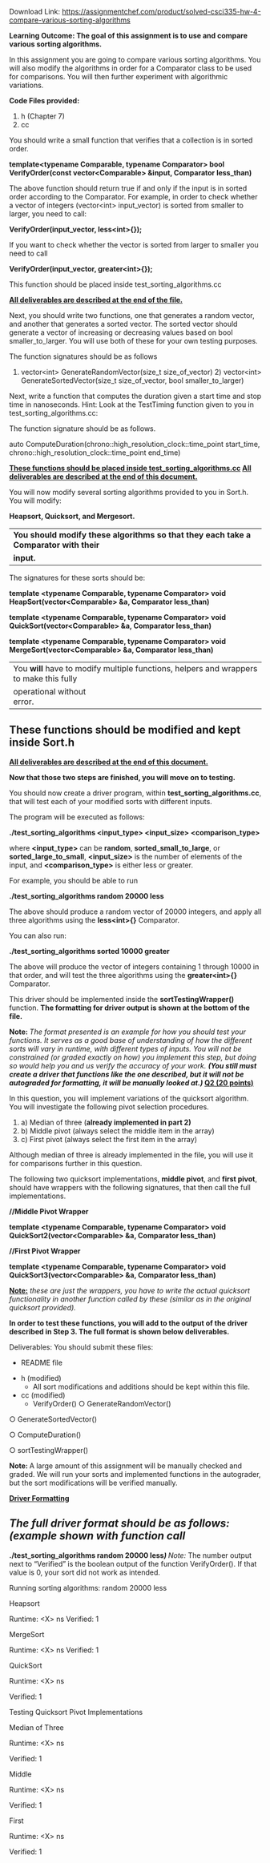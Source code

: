 Download Link: https://assignmentchef.com/product/solved-csci335-hw-4-compare-various-sorting-algorithms
<br>



<strong>Learning Outcome:   The goal of this assignment is to use and compare various sorting algorithms. </strong>

In this assignment you are going to compare various sorting algorithms. You will also modify the algorithms in order for a Comparator class to be used for comparisons. You will then further experiment with algorithmic variations.

<strong>Code Files provided: </strong>

<ol>

 <li>h (Chapter 7)</li>

 <li>cc</li>

</ol>

You should write a small function that verifies that a collection is in sorted order.

<strong>template&lt;typename Comparable, typename Comparator&gt; bool VerifyOrder(const vector&lt;Comparable&gt; &amp;input, Comparator less_than) </strong>

The above function should return true if and only if the input is in sorted order according to the Comparator. For example, in order to check whether a vector of integers (vector&lt;int&gt; input_vector) is sorted from smaller to larger, you need to call:

<strong>VerifyOrder(input_vector, less&lt;int&gt;{});  </strong>

If you want to check whether the vector is sorted from larger to smaller you need to call

<strong>VerifyOrder(input_vector, greater&lt;int&gt;{});  </strong>

This function should be placed inside test_sorting_algorithms.cc

<strong><u>All deliverables are described at the end of the file.</u></strong><strong>  </strong>

Next, you should write two functions, one that generates a random vector, and another that generates a sorted vector. The sorted vector should generate a vector of increasing or decreasing values based on bool smaller_to_larger.  You will use both of these for your own testing purposes.

The function signatures should be as follows

1) vector&lt;int&gt; GenerateRandomVector(size_t size_of_vector) 2) vector&lt;int&gt; GenerateSortedVector(size_t size_of_vector, bool smaller_to_larger)




Next, write a function that computes the duration given a start time and stop time in nanoseconds. Hint: Look at the TestTiming function given to you in test_sorting_algorithms.cc:

The function signature should be as follows.

auto ComputeDuration(chrono::high_resolution_clock::time_point start_time, chrono::high_resolution_clock::time_point end_time)

<strong><u>These functions should be placed inside</u></strong><strong><u> test_sorting_algorithms.cc</u></strong><strong> <u>All deliverables are described at the end of this document.</u></strong>




You will now modify several sorting algorithms provided to you in Sort.h.  You will modify:

<strong>Heapsort, Quicksort, and Mergesort. </strong>

<table width="0">

 <tbody>

  <tr>

   <td colspan="2" width="523"><strong>You should modify these algorithms so that they each take a Comparator with their </strong></td>

  </tr>

  <tr>

   <td width="37"><strong>input.</strong></td>

   <td width="485"><strong> </strong></td>

  </tr>

 </tbody>

</table>

The signatures for these sorts should be:

<strong>template &lt;typename Comparable, typename Comparator&gt; void HeapSort(vector&lt;Comparable&gt; &amp;a, Comparator less_than) </strong>

<strong> template &lt;typename Comparable, typename Comparator&gt; void QuickSort(vector&lt;Comparable&gt; &amp;a, Comparator less_than) </strong>

<strong>  template &lt;typename Comparable, typename Comparator&gt; void MergeSort(vector&lt;Comparable&gt; &amp;a, Comparator less_than)   </strong>

<table width="0">

 <tbody>

  <tr>

   <td colspan="2" width="494">You <strong>will</strong> have to modify multiple functions, helpers and wrappers to make this fully</td>

  </tr>

  <tr>

   <td width="150">operational without error.</td>

   <td width="343"><strong> </strong></td>

  </tr>

 </tbody>

</table>

<h2>These functions should be modified and kept inside Sort.h</h2>

<strong><u>All deliverables are described at the end of this document.</u></strong>

<strong>Now that those two steps are finished, you will move on to testing. </strong>

You should now create a driver program, within <strong>test_sorting_algorithms.cc</strong>, that will test each of your modified sorts with different inputs.

The program will be executed as follows:

<strong>./test_sorting_algorithms &lt;input_type&gt; &lt;input_size&gt; &lt;comparison_type&gt;  </strong>

where <strong>&lt;input_type&gt;</strong> can be <strong>random</strong>,<strong> sorted_small_to_large</strong>, or<strong> sorted_large_to_small</strong>, <strong>&lt;input_size&gt;</strong> is the number of elements of the input, and <strong>&lt;comparison_type&gt;</strong> is either less or greater.




For example, you should be able to run

<strong>./test_sorting_algorithms random 20000 less  </strong>

The above should produce a random vector of 20000 integers, and apply all three algorithms using the <strong>less&lt;int&gt;{}</strong> Comparator.

You can also run:

<strong>./test_sorting_algorithms sorted 10000 greater  </strong>

The above will produce the vector of integers containing 1 through 10000 in that order, and will test the three algorithms using the <strong>greater&lt;int&gt;{}</strong> Comparator.

This driver should be implemented inside the <strong>sortTestingWrapper()</strong> function.  <strong>The formatting for driver output is shown at the bottom of the file. </strong>

<strong>Note: </strong><em>The format presented is an example for how you should test your functions. It serves as a good base of understanding of how the different sorts will vary in runtime, with different types of inputs. You will not be constrained (or graded exactly on how) you implement this step, but doing so would help you and us verify the accuracy of your work. <strong>(You still must create a driver that functions like the one described, but it will not be autograded for formatting, it will be manually looked at.)</strong></em><strong> <u>Q2 (20 points)</u>  </strong>

In this question, you will implement variations of the quicksort algorithm. You will investigate the following pivot selection procedures.

<ol>

 <li>a) Median of three (<strong>already implemented in part 2)</strong></li>

 <li>b) Middle pivot (always select the middle item in the array)</li>

 <li>c) First pivot (always select the first item in the array)</li>

</ol>

Although median of three is already implemented in the file, you will use it for comparisons further in this question.

The following two quicksort implementations, <strong>middle pivot</strong>, and <strong>first pivot</strong>, should have wrappers with the following signatures, that then call the full implementations.

<strong>//Middle Pivot Wrapper </strong>

<strong>template &lt;typename Comparable, typename Comparator&gt; void QuickSort2(vector&lt;Comparable&gt; &amp;a, Comparator less_than) </strong>

<strong> </strong>

<strong>//First Pivot Wrapper </strong>

<strong>template &lt;typename Comparable, typename Comparator&gt; void QuickSort3(vector&lt;Comparable&gt; &amp;a, Comparator less_than)</strong>

<strong><u>Note:</u></strong> <em>these are just the wrappers, you have to write the actual quicksort functionality in another function called by these (similar as in the original quicksort provided).</em>

<strong>In order to test these functions, you will add to the output of the driver described in Step 3. The full format is shown below deliverables. </strong>




Deliverables: You should submit these files:




<ul>

 <li>README file</li>

</ul>




<ul>

 <li>h (modified)

  <ul>

   <li>All sort modifications and additions should be kept within this file.</li>

  </ul></li>

 <li>cc (modified)

  <ul>

   <li>VerifyOrder() ○ GenerateRandomVector()</li>

  </ul></li>

</ul>

○ GenerateSortedVector()

○ ComputeDuration()

○ sortTestingWrapper()

<strong>Note: </strong>A large amount of this assignment will be manually checked and graded. We will run your sorts and implemented functions in the autograder, but the sort modifications will be verified manually.

<strong><u>Driver Formatting</u></strong>

<h2><em>The full driver format should be as follows: (example shown with function call </em></h2>

<strong>./test_sorting_algorithms random 20000 less</strong><strong><em>) </em></strong><em>Note: </em>The number output next to “Verified” is the boolean output of the function VerifyOrder(). If that value is 0, your sort did not work as intended.

Running sorting algorithms: random 20000 less

Heapsort

Runtime: &lt;X&gt; ns Verified: 1

MergeSort

Runtime: &lt;X&gt; ns Verified: 1

QuickSort

Runtime: &lt;X&gt; ns

Verified: 1

Testing Quicksort Pivot Implementations

Median of Three

Runtime: &lt;X&gt; ns

Verified: 1




Middle




Runtime: &lt;X&gt; ns

Verified: 1




First




Runtime: &lt;X&gt; ns

Verified: 1



